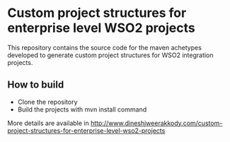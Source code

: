 # Custom project structures for enterprise level WSO2 projects

This repository contains the source code for the maven achetypes developed to generate custom project structures for WSO2 integration projects.

## How to build
 - Clone the repository
 - Build the projects with mvn install command

More details are available in http://www.dineshjweerakkody.com/custom-project-structures-for-enterprise-level-wso2-projects
